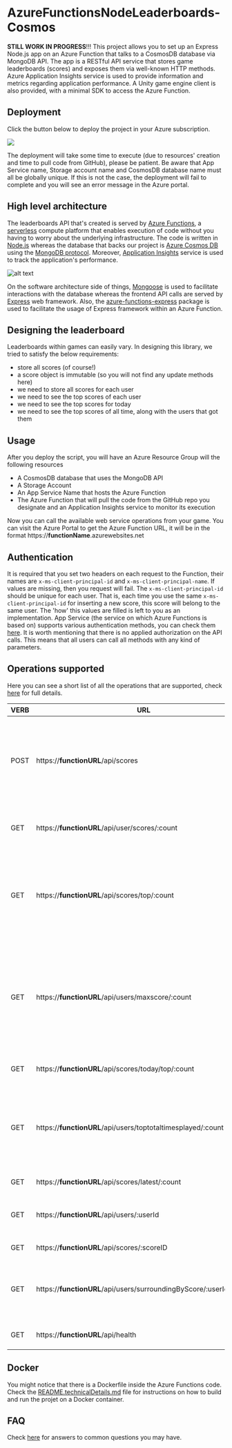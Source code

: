 # AzureFunctionsNodeLeaderboards-Cosmos

**STILL WORK IN PROGRESS**!!! This project allows you to set up an Express Node.js app on an Azure Function that talks to a CosmosDB database via MongoDB API. The app is a RESTful API service that stores game leaderboards (scores) and exposes them via well-known HTTP methods. Azure Application Insights service is used to provide information and metrics regarding application performance. A Unity game engine client is also provided, with a minimal SDK to access the Azure Function.

## Deployment

Click the button below to deploy the project in your Azure subscription.

<a href="https://portal.azure.com/#create/Microsoft.Template/uri/https%3A%2F%2Fraw.githubusercontent.com%2Fdgkanatsios%2FAzureFunctionsNodeLeaderboard%2Fmaster%2Fazuredeploy.json" target="_blank"><img src="http://azuredeploy.net/deploybutton.png"/></a>

The deployment will take some time to execute (due to resources' creation and time to pull code from GitHub), please be patient.
Be aware that App Service name, Storage account name and CosmosDB database name must all be globally unique. If this is not the case, the deployment will fail to complete and you will see an error message in the Azure portal.

## High level architecture

The leaderboards API that's created is served by [Azure Functions](https://docs.microsoft.com/en-us/azure/azure-functions/), a [serverless](https://azure.microsoft.com/en-us/overview/serverless-computing/) compute platform that enables execution of code without you having to worry about the underlying infrastructure. The code is written in [Node.js](https://nodejs.org/en/) whereas the database that backs our project is [Azure Cosmos DB](https://docs.microsoft.com/en-us/azure/cosmos-db/introduction) using the [MongoDB protocol](https://docs.microsoft.com/en-us/azure/cosmos-db/mongodb-introduction). Moreover, [Application Insights](https://docs.microsoft.com/en-us/azure/application-insights/app-insights-overview) service is used to track the application's performance.

![alt text](https://github.com/dgkanatsios/AzureFunctionsNodeLeaderboards-Cosmos/blob/master/media/functions.JPG?raw=true "Reference architecture")

On the software architecture side of things, [Mongoose](http://mongoosejs.com) is used to facilitate interactions with the database whereas the frontend API calls are served by [Express](https://expressjs.com/) web framework. Also, the [azure-functions-express](https://github.com/yvele/azure-function-express) package is used to facilitate the usage of Express framework within an Azure Function.

## Designing the leaderboard

Leaderboards within games can easily vary. In designing this library, we tried to satisfy the below requirements:

- store all scores (of course!)
- a score object is immutable (so you will not find any update methods here)
- we need to store all scores for each user
- we need to see the top scores of each user
- we need to see the top scores for today
- we need to see the top scores of all time, along with the users that got them

## Usage
After you deploy the script, you will have an Azure Resource Group will the following resources
- A CosmosDB database that uses the MongoDB API
- A Storage Account
- An App Service Name that hosts the Azure Function
- The Azure Function that will pull the code from the GitHub repo you designate and an Application Insights service to monitor its execution

Now you can call the available web service operations from your game. You can visit the Azure Portal to get the Azure Function URL, it will be in the format https://**functionName**.azurewebsites.net

## Authentication
It is required that you set two headers on each request to the Function, their names are `x-ms-client-principal-id` and `x-ms-client-principal-name`. If values are missing, then you request will fail. The `x-ms-client-principal-id` should be unique for each user. That is, each time you use the same `x-ms-client-principal-id` for inserting a new score, this score will belong to the same user. The 'how' this values are filled is left to you as an implementation. App Service (the service on which Azure Functions is based on) supports various authentication methods, you can check them [here](https://docs.microsoft.com/en-us/azure/app-service/app-service-authentication-overview). It is worth mentioning that there is no applied authorization on the API calls. This means that all users can call all methods with any kind of parameters.

## Operations supported

Here you can see a short list of all the operations that are supported, check [here](README.technicalDetails.md) for full details.

| VERB | URL | Description | 
| --- | --- | --- |
| POST | https://**functionURL**/api/scores | Creates a new score. Post body has the format { "value":Integer value of the score }. Returns the updated user details. |
| GET | https://**functionURL**/api/user/scores/:count | Gets the top 'count' scores for logged in user sorted by score value |
| GET | https://**functionURL**/api/scores/top/:count | Gets top scores achieved in the game by all users, in descending order. This can include more than one score per user |
| GET | https://**functionURL**/api/users/maxscore/:count | Gets all the max scores achieved in the game by all users, in descending order. Practically this includes the max score per user in descending order |
| GET | https://**functionURL**/api/scores/today/top/:count | Gets the top 'count' scores for today|
| GET | https://**functionURL**/api/users/toptotaltimesplayed/:count | Gets the top 'count' users for all time in regards to the times they have played (i.e. number of times they have posted a new score).|
| GET | https://**functionURL**/api/scores/latest/:count | Gets the latest 'count' scores |
| GET | https://**functionURL**/api/users/:userId | Gets a specific user's details, including top score and latest scores | 
| GET | https://**functionURL**/api/scores/:scoreID | Gets a specific score |
| GET | https://**functionURL**/api/users/surroundingByScore/:userId/:count | Gets the surrounding users of the requested one, ordered by their max score |
| GET | https://**functionURL**/api/health | Gets the application's health |

## Docker
You might notice that there is a Dockerfile inside the Azure Functions code. Check the [README.technicalDetails.md](README.technicalDetails.md) file for instructions on how to build and run the projet on a Docker container.

## FAQ 
Check [here](README.faq.md) for answers to common questions you may have.